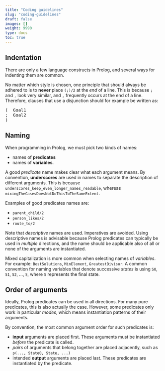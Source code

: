 ```yaml
---
title: "Coding guidelines"
slug: "coding-guidelines"
draft: false
images: []
weight: 9990
type: docs
toc: true
---
```


## Indentation
There are only a few language constructs in Prolog, and several ways for indenting them are common.

No matter which style is chosen, one principle that should always be adhered to is to **never** place `(;)/2` at the *end* of a line. This is because `;` and&nbsp;`,` look very similar, and `,`&nbsp;frequently occurs at the end of a line. Therefore, clauses that use a disjunction should for example be written as:

<pre>
(  Goal1
;  Goal2 
)
</pre>

## Naming
When programming in Prolog, we must pick two kinds of names:

- names of **predicates**
- names of **variables**.

A good *predicate* name makes clear what each argument means. By convention, **underscores** are used in names to separate the description of different arguments. This is because `underscores_keep_even_longer_names_readable`, whereas `mixingTheCasesDoesNotDoThisToTheSameExtent`.

Examples of good predicates names are:

- `parent_child/2`
- `person_likes/2`
- `route_to/2` 

Note that *descriptive* names are used. Imperatives are avoided. Using descriptive names is advisable because Prolog predicates can typically be used in *multiple* directions, and the name should be applicable also of all or none of the arguments are instantiated.

Mixed capitalization is more common when selecting names of *variables*. For example: `BestSolutions`, `MinElement`, `GreatestDivisor`. A common convention for naming variables that denote successive *states* is using `S0`, `S1`, `S2`, ..., `S`, where `S` represents the final&nbsp;state.

## Order of arguments
Ideally, Prolog predicates can be used in all directions. For many pure predicates, this is also actually the case. However, some predicates only work in particular *modes*, which means instantiation patterns of their arguments.

By convention, the most common argument order for such predicates is:

- **input** arguments are placed first. These arguments must be instantiated *before* the predicate is called. 
- *pairs* of arguments that belong together are placed adjacently, such as `p(..., State0, State, ...)`
- intended **output** arguments are placed last. These predicates are instantiated by the predicate.

